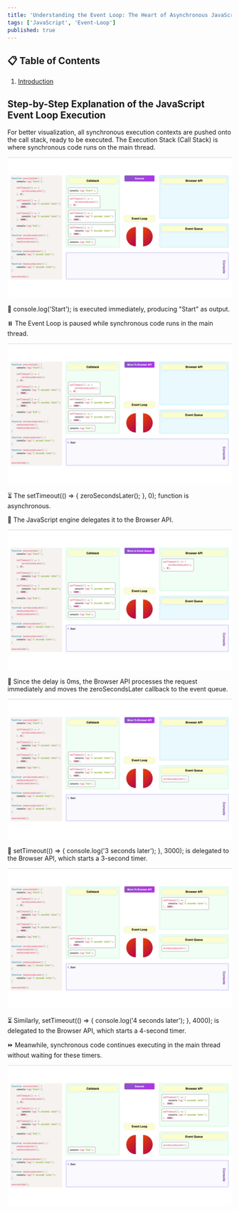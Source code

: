 ```yaml
---
title: 'Understanding the Event Loop: The Heart of Asynchronous JavaScript'
tags: ['JavaScript', 'Event-Loop']
published: true
---
```


## 📋 Table of Contents

1. [Introduction](#introduction)

## Step-by-Step Explanation of the JavaScript Event Loop Execution

For better visualization, all synchronous execution contexts are pushed onto the call stack, ready to be executed. The Execution Stack (Call Stack) is where synchronous code runs on the main thread.

![Alt text](/event-loop-images/1.png)

🚀 console.log('Start'); is executed immediately, producing "Start" as output.

⏸️ The Event Loop is paused while synchronous code runs in the main thread.

![Alt text](/event-loop-images/2.png)

⏳ The setTimeout(() => { zeroSecondsLater(); }, 0); function is asynchronous.

🔄 The JavaScript engine delegates it to the Browser API.

![Alt text](/event-loop-images/3.png)

📩 Since the delay is 0ms, the Browser API processes the request immediately and moves the zeroSecondsLater callback to the event queue.

![Alt text](/event-loop-images/4.png)

🔄 setTimeout(() => { console.log('3 seconds later'); }, 3000); is delegated to the Browser API, which starts a 3-second timer.

![Alt text](/event-loop-images/6.png)

⏳  Similarly, setTimeout(() => { console.log('4 seconds later'); }, 4000); is delegated to the Browser API, which starts a 4-second timer.

⏩ Meanwhile, synchronous code continues executing in the main thread without waiting for these timers.

![Alt text](/event-loop-images/7.png)
